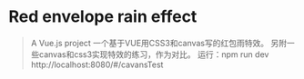 # Red envelope rain effect
> A Vue.js project
一个基于VUE用CSS3和canvas写的红包雨特效。
另附一些canvas和css3实现特效的练习，作为对比。
运行：npm run dev
http://localhost:8080/#/cavansTest
